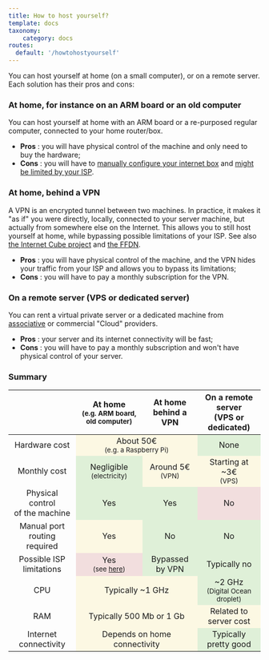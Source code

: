 ```yaml
---
title: How to host yourself?
template: docs
taxonomy:
    category: docs
routes:
  default: '/howtohostyourself'
---
```


You can host yourself at home (on a small computer), or on a remote server. Each solution has their pros and cons:

### At home, for instance on an ARM board or an old computer

You can host yourself at home with an ARM board or a re-purposed regular computer, connected to your home router/box. 

- **Pros**  : you will have physical control of the machine and only need to buy the hardware;
- **Cons**  : you will have to [manually configure your internet box](/isp_box_config) and [might be limited by your ISP](/isp).

### At home, behind a VPN

A VPN is an encrypted tunnel between two machines. In practice, it makes it "as if" you were directly, locally, connected to your server machine, but actually from somewhere else on the Internet. This allows you to still host yourself at home, while bypassing possible limitations of your ISP. See also [the Internet Cube project](https://internetcu.be/) and [the FFDN](https://www.ffdn.org/).

- **Pros** : you will have physical control of the machine, and the VPN hides your traffic from your ISP and allows you to bypass its limitations;
- **Cons** : you will have to pay a monthly subscription for the VPN.

### On a remote server (VPS or dedicated server)

You can rent a virtual private server or a dedicated machine from [associative](https://db.ffdn.org/) or commercial "Cloud" providers.

- **Pros** : your server and its internet connectivity will be fast;
- **Cons** : you will have to pay a monthly subscription and won't have physical control of your server.

### Summary

<table>
    <thead>
      <tr>
        <th></th>
        <th style="text-align:center;">At home<br><small>(e.g. ARM board, old computer)</small></th>
        <th style="text-align:center;">At home<br>behind a VPN</th>
        <th style="text-align:center;">On a remote server<br>(VPS or dedicated)</th>
      </tr>
    </thead>
    <tbody>
      <tr>
        <td style="text-align:center;">Hardware cost</td>
        <td style="text-align:center;" class="warning"  colspan="2">About 50€ <br><small>(e.g. a Raspberry Pi)</small></td>
        <td style="text-align:center;" class="success">None</td>
      </tr>
      <tr>
        <td style="text-align:center;">Monthly cost</td>
        <td style="text-align:center;" class="success">Negligible<br><small>(electricity)</small></td>
        <td style="text-align:center;" class="warning">Around 5€ <br><small>(VPN)</small></td>
        <td style="text-align:center;" class="warning">Starting at ~3€ <br><small>(VPS)</small></td>
      </tr>
      <tr>
        <td style="text-align:center;">Physical control<br>of the machine</td>
        <td style="text-align:center;" class="success">Yes</td>
        <td style="text-align:center;" class="success">Yes</td>
        <td style="text-align:center;" class="danger">No</td>
      </tr>
      <tr>
        <td style="text-align:center;">Manual port <br>routing required</td>
        <td style="text-align:center;" class="warning">Yes</td>
        <td style="text-align:center;" class="success">No</td>
        <td style="text-align:center;" class="success">No</td>
      </tr>
      <tr>
        <td style="text-align:center;">Possible ISP limitations</td>
        <td style="text-align:center;" class="danger">Yes <br><small>(see <a href="/isp">here</a>)</small></td>
        <td style="text-align:center;" class="success">Bypassed by VPN</td>
        <td style="text-align:center;" class="success">Typically no</td>
      </tr>
      <tr>
        <td style="text-align:center;">CPU</td>
        <td style="text-align:center;" class="warning" colspan="2">Typically ~1 GHz</td>
        <td style="text-align:center;" class="success">~2 GHz <br><small>(Digital Ocean droplet)</small></td>
      </tr>
      <tr>
        <td style="text-align:center;">RAM</td>
        <td style="text-align:center;" class="warning" colspan="2">Typically 500 Mb or 1 Gb</td>
        <td style="text-align:center;" class="warning">Related to server cost</td>
      </tr>
      <tr>
        <td style="text-align:center;">Internet connectivity</td>
        <td style="text-align:center;" class="warning" colspan="2">Depends on home connectivity</td>
        <td style="text-align:center;" class="success">Typically pretty good</td>
      </tr>
    </tbody>
</table>

<style>
.danger{
  background-color: #f2dede;
}
.warning {
  background-color: #fcf8e3;
}
.success {
  background-color: #dff0d8;
}
</style>